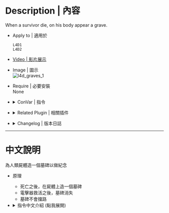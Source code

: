 # Description | 內容
When a survivor die, on his body appear a grave.

* Apply to | 適用於
    ```
    L4D1
    L4D2
    ```

* [Video | 影片展示](https://youtu.be/Pmx64P665rQ)

* Image | 圖示
    <br/>![l4d_graves_1](image/l4d_graves_1.gif)

* Require | 必要安裝
<br/>None

* <details><summary>ConVar | 指令</summary>

    * cfg/sourcemod/l4d_graves.cfg
        ```php
        // Enable or disable this plugin.
        l4d_graves_enable "1"

        // 1=Disables the solidity of the grave, 0=Enable solidity
        l4d_graves_not_solid "1"

        // How long will it take for the grave to spawn.
        l4d_graves_delay "5.0"

        // Turn glow On or Off.
        l4d_graves_glow "1"

        // L4D2 Only, RGB Color - Change the render color of the glow. Values between 0-255. [-1 -1 -1: Random]
        l4d_graves_glow_color "255 255 255"

        // L4D2 Only, Change the glow range. 
        l4d_graves_glow_range "4000"

        // Number of points of damage to take before breaking. (In L4D2, 0 means don't break)
        l4d_graves_health "1500"
        ```
</details>

* <details><summary>Related Plugin | 相關插件</summary>

    1. [l4d_death_soul](/l4d_death_soul): Soul of the dead survivor flies away to the afterlife
        > 人類死亡後，靈魂升天
</details>

* <details><summary>Changelog | 版本日誌</summary>

    ```php
    //Dartz8901 @ 2018
    //HarryPotter @ 2022-2023
    ```
    * v1.0h (2023-7-27)
        * [AlliedModders Post](https://forums.alliedmods.net/showpost.php?p=2771370&postcount=24)
        * Remake Code
        * Random Color
        * Glow Range
        * Safely remvoe grave when player changes team or leaves the game

    * v1.1.1
        * [Original Plugin by Dartz8901](https://forums.alliedmods.net/showthread.php?t=313063)
</details>

- - - -
# 中文說明
為人類屍體造一個墓碑以做紀念

* 原理
    * 死亡之後，在屍體上造一個墓碑
    * 電擊器救活之後，墓碑消失
    * 墓碑不會擋路

* <details><summary>指令中文介紹 (點我展開)</summary>

    * cfg/sourcemod/l4d_graves.cfg
        ```php
        // 0=關閉插件, 1=啟動插件
        l4d_graves_enable "1"

        // 1=墓碑穿透, 0=墓碑不能穿透，必須打掉
        l4d_graves_not_solid "1"

        // 死亡五秒後才獲出現墓碑
        l4d_graves_delay "5.0"

        // 為1時，墓碑會發光
        l4d_graves_glow "1"

        // (L4D2) 墓碑的發光顏色，填入RGB三色 (三個數值介於0~255，需要空格)
        l4d_graves_glow_color "255 255 255"

        // (L4D2) 墓碑的發光範圍
        l4d_graves_glow_range "4000"

        // 如果墓碑不能穿透，墓碑的血量是多少? 打掉才會破掉
        // L4D2，0=永遠不會破掉
        l4d_graves_health "1500"
        ```
</details>
